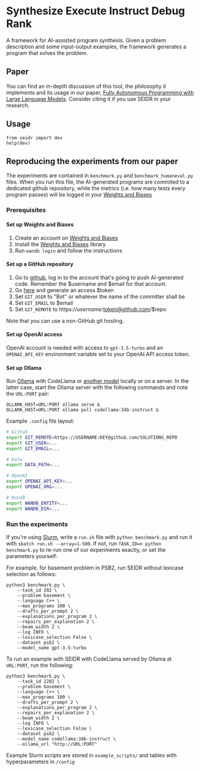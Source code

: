 # Synthesize Execute Instruct Debug Rank

A framework for AI-assisted program synthesis.
Given a problem description and some input-output examples, the framework generates a program that solves the problem.

## Paper

You can find an in-depth discussion of this tool, the philosophy it implements and its usage in our paper, [Fully Autonomous Programming with Large Language Models](https://dl.acm.org/doi/abs/10.1145/3583131.3590481). Consider citing it if you use SEIDR in your research.

## Usage

```
from seidr import dev
help(dev)
```

## Reproducing the experiments from our paper

The experiments are contained in `benchmark.py` and `benchmark_humaneval.py` files. When you run this file, the AI-generated programs are commited to a dedicated github repository, while the metrics (i.e. how many tests every program passes) will be logged in your [Weights and Biases](https://wandb.ai)

### Prerequisites 
#### Set up Weights and Biases

1. Create an account on [Weights and Biases](https://wandb.ai)
2. Install the [Weights and Biases](https://docs.wandb.com/library/install) library
3. Run `wandb login` and follow the instructions

#### Set up a GitHub repository

1. Go to [github](https://github.com), log in to the account that's going to push AI-generated code. Remember the $username and $email for that account.
2. Go [here](https://github.com/settings/tokens?type=beta) and generate an access $token
3. Set `GIT_USER` to "Bot" or whatever the name of the committer shall be
4. Set `GIT_EMAIL` to $email
5. Set `GIT_REMOTE` to https://$username:$token@github.com/$repo

Note that you can use a non-GitHub git hosting.

#### Set up OpenAI access

OpenAI account is needed with access to `gpt-3.5-turbo` and 
an `OPENAI_API_KEY` environment variable 
set to your OpenAI API access token.


#### Set up Ollama

Run [Ollama](https://ollama.ai/) with CodeLlama or [another model](https://ollama.ai/library) locally 
or on a server. 
In the latter case, start the Ollama server with the following commands and note the `URL:PORT` pair:
```
OLLAMA_HOST=URL:PORT ollama serve &
OLLAMA_HOST=URL:PORT ollama pull codellama:34b-instruct &
```

Example `.config` file layout:
```bash
# Github
export GIT_REMOTE=https://USERNAME:KEY@github.com/SOLUTIONS_REPO
export GIT_USER=...
export GIT_EMAIL=...

# Data
export DATA_PATH=...

# OpenAI
export OPENAI_API_KEY=...
export OPENAI_ORG=...

# WandB
export WANDB_ENTITY=...
export WANDB_DIR=...
```

### Run the experiments

If you're using [Slurm](https://slurm.schedmd.com/), write a `run.sh` file with `python benchmark.py` 
and run it with `sbatch run.sh --array=1-500`.
If not, run `TASK_ID=n python benchmark.py` to re-run one of our experiments exactly, or set the parameters yourself:

For example, for basement problem in PSB2, run SEIDR without lexicase selection as follows:
```
python3 benchmark.py \
    --task_id 202 \
    --problem basement \
    --language C++ \
    --max_programs 100 \
    --drafts_per_prompt 2 \
    --explanations_per_program 2 \
    --repairs_per_explanation 2 \
    --beam_width 2 \
    --log INFO \
    --lexicase_selection False \
    --dataset psb2 \
    --model_name gpt-3.5-turbo
```

To run an example with SEIDR with CodeLlama served by Ollama at `URL:PORT`, run the following:
```
python3 benchmark.py \
    --task_id 2202 \
    --problem basement \
    --language C++ \
    --max_programs 100 \
    --drafts_per_prompt 2 \
    --explanations_per_program 2 \
    --repairs_per_explanation 2 \
    --beam_width 2 \
    --log INFO \
    --lexicase_selection False \
    --dataset psb2 \
    --model_name codellama:34b-instruct \
    --ollama_url "http://URL:PORT"
```

Example Slurm scripts are stored in `example_scripts/` and tables with hyperparameters in `/config`
